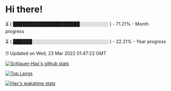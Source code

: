 # Hi there!

⏳ { █████████████████████░░░░░░░░░ } - 71.21% - Month progress

⏳ { ██████░░░░░░░░░░░░░░░░░░░░░░░░ } - 22.21% - Year progress

⏰ Updated on Wed, 23 Mar 2022 01:47:22 GMT


[![Schlauer-Hax's github stats](https://github-readme-stats.vercel.app/api?username=Schlauer-Hax&show_icons=true&theme=dark&count_private=true)](https://github.com/Schlauer-Hax)


[![Top Langs](https://github-readme-stats.vercel.app/api/top-langs/?username=Schlauer-Hax&layout=compact&theme=dark)](https://github.com/Schlauer-Hax?tab=repositories)


[![Hax's wakatime stats](https://github-readme-stats.vercel.app/api/wakatime?username=Hax&theme=dark)](https://wakatime.com/@Hax)

